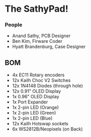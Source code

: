 # The SathyPad!
### People
- Anand Sathy, PCB Designer
- Ben Kim, Firware Coder
- Hyatt Brandenburg, Case Designer

## BOM
- 4x EC11 Rotary encoders
- 12x Kailh Choc V2 Switches
- 12x 1N4148 Diodes (through hole)
- 12x 0.91" OLED Display
- 1x 0.96" OLED Display
- 1x Port Expander
- 1x 2-pin LED (Orange)
- 1x 2-pin LED (Green)
- 1x 2-pin LED (Blue)
- 12x Kailh Hotswap sockets
- 6x WS2812B/Neopixels (on Back)
